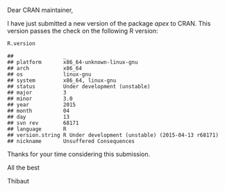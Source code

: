 Dear CRAN maintainer, 

I have just submitted a new version of the package *apex* to CRAN.
This version passes the check on the following R version:

```r
R.version
```

```
##                _                                                 
## platform       x86_64-unknown-linux-gnu                          
## arch           x86_64                                            
## os             linux-gnu                                         
## system         x86_64, linux-gnu                                 
## status         Under development (unstable)                      
## major          3                                                 
## minor          3.0                                               
## year           2015                                              
## month          04                                                
## day            13                                                
## svn rev        68171                                             
## language       R                                                 
## version.string R Under development (unstable) (2015-04-13 r68171)
## nickname       Unsuffered Consequences
```

Thanks for your time considering this submission.

All the best

Thibaut

